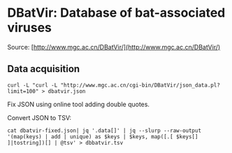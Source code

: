 # DBatVir: Database of bat-associated viruses

Source: [http://www.mgc.ac.cn/DBatVir/](http://www.mgc.ac.cn/DBatVir/)

## Data acquisition

```
curl -L "curl -L "http://www.mgc.ac.cn/cgi-bin/DBatVir/json_data.pl?limit=100" > dbatvir.json
```

Fix JSON using online tool adding double quotes.

Convert JSON to TSV:

```
cat dbatvir-fixed.json| jq '.data[]' | jq --slurp --raw-output '(map(keys) | add | unique) as $keys | $keys, map([.[ $keys[] ]|tostring])[] | @tsv' > dbbatvir.tsv
```
